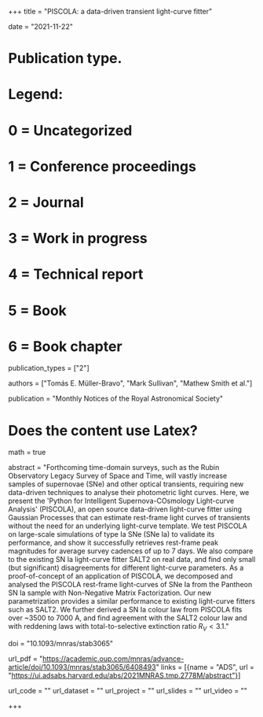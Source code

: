 +++
title = "PISCOLA: a data-driven transient light-curve fitter"

date = "2021-11-22"

# Publication type.
# Legend:
# 0 = Uncategorized
# 1 = Conference proceedings
# 2 = Journal
# 3 = Work in progress
# 4 = Technical report
# 5 = Book
# 6 = Book chapter
publication_types = ["2"]

authors = ["Tomás E. Müller-Bravo", "Mark Sullivan", "Mathew Smith et al."]

publication = "Monthly Notices of the Royal Astronomical Society"

# Does the content use Latex?
math = true

abstract = "Forthcoming time-domain surveys, such as the Rubin Observatory Legacy Survey of Space and Time, will vastly increase samples of supernovae (SNe) and other optical transients, requiring new data-driven techniques to analyse their photometric light curves. Here, we present the 'Python for Intelligent Supernova-COsmology Light-curve Analysis' (PISCOLA), an open source data-driven light-curve fitter using Gaussian Processes that can estimate rest-frame light curves of transients without the need for an underlying light-curve template. We test PISCOLA on large-scale simulations of type Ia SNe (SNe Ia) to validate its performance, and show it successfully retrieves rest-frame peak magnitudes for average survey cadences of up to 7 days. We also compare to the existing SN Ia light-curve fitter SALT2 on real data, and find only small (but significant) disagreements for different light-curve parameters. As a proof-of-concept of an application of PISCOLA, we decomposed and analysed the PISCOLA rest-frame light-curves of SNe Ia from the Pantheon SN Ia sample with Non-Negative Matrix Factorization. Our new parametrization provides a similar performance to existing light-curve fitters such as SALT2. We further derived a SN Ia colour law from PISCOLA fits over ~3500 to 7000 A, and find agreement with the SALT2 colour law and with reddening laws with total-to-selective extinction ratio $R_V < 3.1$."

doi = "10.1093/mnras/stab3065"

url_pdf = "https://academic.oup.com/mnras/advance-article/doi/10.1093/mnras/stab3065/6408493"
links = [{name = "ADS", url = "https://ui.adsabs.harvard.edu/abs/2021MNRAS.tmp.2778M/abstract"}]

url_code = ""
url_dataset = ""
url_project = ""
url_slides = ""
url_video = ""

+++

